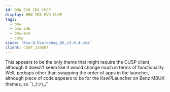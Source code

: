 ```yaml
---
id: BMW_EVO_ID6_CUSP
display: BMW ID6 EVO CUSP
tags:
  - bmw
  - bmw-id6
  - bmw-evo
  - cusp
since: "Ksw-Q-Userdebug_OS_v3.0.4-ota"
client: CUSP_210407
---
```

This appears to be the only theme that might require the CUSP client, although it doesn't seem like it would change much in terms of functionality. Well, perhaps other than swapping the order of apps in the launcher, although piece of code appears to be for the KswPLauncher on Benz MBUX themes, so ¯\\\_(ツ)\_/¯
